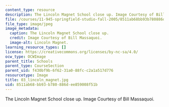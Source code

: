 ```yaml
---
content_type: resource
description: The Lincoln Magnet School close up. Image Courtesy of Bill Massaquoi.
file: /courses/11-945-springfield-studio-fall-2005/8511ab68bb93b780886dee859008f51b_03_lincoln_magnet.jpg
file_type: image/jpeg
image_metadata:
  caption: The Lincoln Magnet School close up.
  credit: Image Courtesy of Bill Massaquoi.
  image-alt: Lincoln Magnet.
learning_resource_types: []
license: https://creativecommons.org/licenses/by-nc-sa/4.0/
ocw_type: OCWImage
parent_title: Schools
parent_type: CourseSection
parent_uid: f430bf9b-6f62-31a0-88fc-c2a1a517d776
resourcetype: Image
title: 03_lincoln_magnet.jpg
uid: 8511ab68-bb93-b780-886d-ee859008f51b
---
```

The Lincoln Magnet School close up. Image Courtesy of Bill Massaquoi.